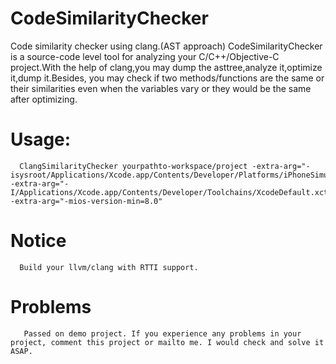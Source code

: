 # CodeSimilarityChecker
Code similarity checker using clang.(AST approach)
      CodeSimilarityChecker is a source-code level tool for analyzing your C/C++/Objective-C project.With the help of clang,you may dump the asttree,analyze it,optimize it,dump it.Besides, you may check if two methods/functions are the same or their similarities even when the variables vary or they would be the same after optimizing.

# Usage:
      ClangSimilarityChecker yourpathto-workspace/project -extra-arg="-isysroot/Applications/Xcode.app/Contents/Developer/Platforms/iPhoneSimulator.platform/Developer/SDKs/iPhoneSimulator10.2.sdk" -extra-arg="-I/Applications/Xcode.app/Contents/Developer/Toolchains/XcodeDefault.xctoolchain/usr/include/c++/v1" -extra-arg="-mios-version-min=8.0"

# Notice
      Build your llvm/clang with RTTI support.

# Problems
       Passed on demo project. If you experience any problems in your project, comment this project or mailto me. I would check and solve it ASAP.
